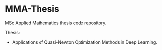 # MMA-Thesis
MSc Applied Mathematics thesis code repository.

Thesis:
* Applications of Quasi-Newton Optimization Methods in Deep Learning.
